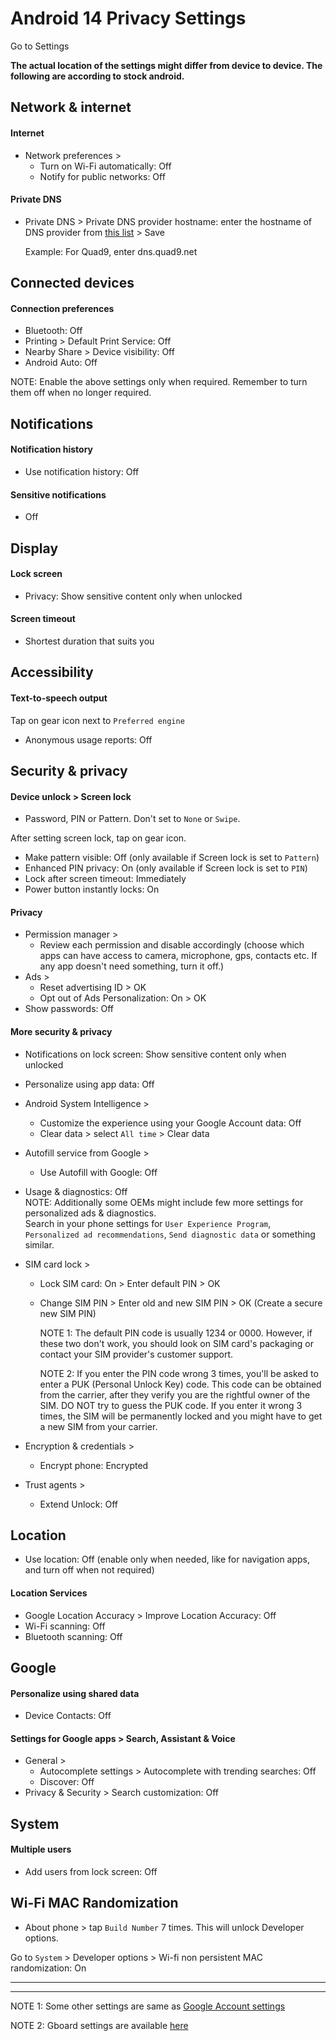 # Android 14 Privacy Settings

Go to Settings

**The actual location of the settings might differ from device to device. The following are according to stock android.**



## Network & internet

#### Internet
- Network preferences >
  - Turn on Wi-Fi automatically: Off
  - Notify for public networks: Off

#### Private DNS
- Private DNS > Private DNS provider hostname: enter the hostname of DNS provider from [this list](https://www.privacyguides.org/dns/) > Save

  Example: For Quad9, enter dns.quad9.net



## Connected devices

#### Connection preferences
- Bluetooth: Off
- Printing > Default Print Service: Off
- Nearby Share > Device visibility: Off
- Android Auto: Off

NOTE: Enable the above settings only when required. Remember to turn them off when no longer required.



## Notifications

#### Notification history
- Use notification history: Off

#### Sensitive notifications
- Off



## Display

#### Lock screen
- Privacy: Show sensitive content only when unlocked

#### Screen timeout
- Shortest duration that suits you



## Accessibility

#### Text-to-speech output

Tap on gear icon next to `Preferred engine`

- Anonymous usage reports: Off



## Security & privacy

#### Device unlock > Screen lock
- Password, PIN or Pattern. Don't set to `None` or `Swipe`.

After setting screen lock, tap on gear icon.

- Make pattern visible: Off (only available if Screen lock is set to `Pattern`)
- Enhanced PIN privacy: On (only available if Screen lock is set to `PIN`)
- Lock after screen timeout: Immediately
- Power button instantly locks: On

#### Privacy
- Permission manager > 
    - Review each permission and disable accordingly (choose which apps can have access to camera, microphone, gps, contacts etc. If any app doesn't need something, turn it off.)
- Ads >
    - Reset advertising ID > OK
    - Opt out of Ads Personalization: On > OK
- Show passwords: Off

#### More security & privacy
- Notifications on lock screen: Show sensitive content only when unlocked
- Personalize using app data: Off
- Android System Intelligence > 
    - Customize the experience using your Google Account data: Off
    - Clear data > select `All time` > Clear data
- Autofill service from Google >
    - Use Autofill with Google: Off
- Usage & diagnostics: Off
<br>NOTE: Additionally some OEMs might include few more settings for personalized ads & diagnostics.
<br>Search in your phone settings for `User Experience Program`, `Personalized ad recommendations`, `Send diagnostic data` or something similar.

- SIM card lock >
  - Lock SIM card: On > Enter default PIN > OK
  - Change SIM PIN > Enter old and new SIM PIN > OK (Create a secure new SIM PIN)

    NOTE 1: The default PIN code is usually 1234 or 0000. However, if these two don't work, you should look on SIM card's packaging or contact your SIM provider's customer support.

    NOTE 2: If you enter the PIN code wrong 3 times, you'll be asked to enter a PUK (Personal Unlock Key) code. This code can be obtained from the carrier, after they verify you are the rightful owner of the SIM. DO NOT try to guess the PUK code. If you enter it wrong 3 times, the SIM will be permanently locked and you might have to get a new SIM from your carrier.

- Encryption & credentials >
  - Encrypt phone: Encrypted

- Trust agents >
  - Extend Unlock: Off



## Location
- Use location: Off (enable only when needed, like for navigation apps, and turn off when not required)

#### Location Services
- Google Location Accuracy > Improve Location Accuracy: Off
- Wi-Fi scanning: Off
- Bluetooth scanning: Off



## Google

#### Personalize using shared data
- Device Contacts: Off

#### Settings for Google apps > Search, Assistant & Voice
- General >
  - Autocomplete settings > Autocomplete with trending searches: Off
  - Discover: Off
- Privacy & Security > Search customization: Off



## System

#### Multiple users
-  Add users from lock screen: Off



## Wi-Fi MAC Randomization
- About phone > tap `Build Number` 7 times. This will unlock Developer options.

Go to `System` > Developer options > Wi-fi non persistent MAC randomization: On



---
---



NOTE 1: Some other settings are same as [Google Account settings](https://github.com/StellarSand/privacy-settings/blob/main/Privacy%20Settings/Google-Account.md)

NOTE 2: Gboard settings are available [here](https://github.com/StellarSand/privacy-settings/blob/main/Privacy%20Settings/Gboard.md)